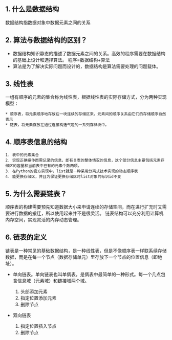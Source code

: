 ## 1. 什么是数据结构
数据结构指数据对象中数据元素之间的关系

## 2. 算法与数据结构的区别？

* 数据结构知识静态的描述了数据元素之间的关系。高效的程序需要在数据结构的基础上设计和选择算法。   程序=数据结构+算法         
* 算法是为了解决实际问题而设计的，数据结构是算法需要处理的问题载体。

## 3. 线性表
一组有顺序的元素的集合称为线性表，根据线性表的实际存储方式，分为两种实现模型：
	
	* 顺序表，将元素顺序地存放在一块连续的存储区来，元素间的顺序关系由它们的存储顺序自然表示
	* 链表，将元素存放在通过连接构造气啦的一系列存储块中。 
## 4. 顺序表信息的结构

	1. 表中的元素集合
	2. 实现正确操作而需记录的信息，即有关表的整体情况的信息，这个部分信息主要包括元素存储区的容量和当前表中已有的元素个数两项。
	3. 在Python的官方实现中，list就是一种采用分离式技术实现的动态顺序表
	4. 能更换存储区，并且为保证更换存储区时list对象的标识id不变     

## 5. 为什么需要链表？
顺序表的构建需要预先知道数据大小来申请连续的存储空间，而在进行扩充时又需要进行数据的搬迁，所以使用起来并不是很灵活。  链表结构可以充分利用计算机内存空间，实现灵活的内存动态管理。


## 6. 链表的定义
链表是一种常见的基础数据结构，是一种线性表，但是不像顺序表一样联系续存储数据，而是在每一个节点（数据存储单元）里存放下一个节点的位置信息（即地址）。
* 单向链表。单向链表也叫单俩表，是俩表中最简单的一种形式。每一个几点包含信息域（元素域）和链接域两个域。
    1. 头部添加元素
    2. 指定位置添加元素
    3. 删除节点
    
* 双向链表
    1. 指定位置插入节点
    2. 删除节点